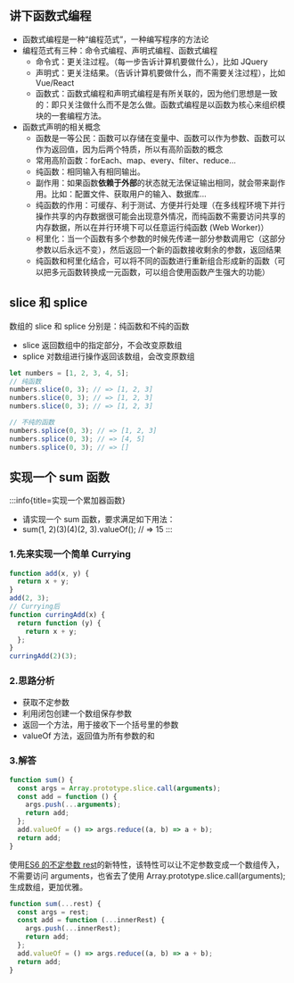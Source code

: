 ## 讲下函数式编程

- 函数式编程是一种“编程范式”，一种编写程序的方法论
- 编程范式有三种：命令式编程、声明式编程、函数式编程
  - 命令式：更关注过程。（每一步告诉计算机要做什么），比如 JQuery
  - 声明式：更关注结果。（告诉计算机要做什么，而不需要关注过程），比如 Vue/React
  - 函数式：函数式编程和声明式编程是有所关联的，因为他们思想是一致的：即只关注做什么而不是怎么做。函数式编程是以函数为核心来组织模块的一套编程方法。
- 函数式声明的相关概念
  - 函数是一等公民：函数可以存储在变量中、函数可以作为参数、函数可以作为返回值，因为后两个特质，所以有高阶函数的概念
  - 常用高阶函数：forEach、map、every、filter、reduce...
  - 纯函数：相同输入有相同输出。
  - 副作用：如果函数**依赖于外部**的状态就无法保证输出相同，就会带来副作用。比如：配置文件、获取用户的输入、数据库...
  - 纯函数的作用：可缓存、利于测试、方便并行处理（在多线程环境下并行操作共享的内存数据很可能会出现意外情况，而纯函数不需要访问共享的内存数据，所以在并行环境下可以任意运行纯函数 (Web Worker)）
  - 柯里化：当一个函数有多个参数的时候先传递一部分参数调用它（这部分参数以后永远不变），然后返回一个新的函数接收剩余的参数，返回结果
  - 纯函数和柯里化结合，可以将不同的函数进行重新组合形成新的函数（可以把多元函数转换成一元函数，可以组合使用函数产生强大的功能）

## slice 和 splice

数组的 slice 和 splice 分别是：纯函数和不纯的函数

- slice 返回数组中的指定部分，不会改变原数组
- splice 对数组进行操作返回该数组，会改变原数组

```js
let numbers = [1, 2, 3, 4, 5];
// 纯函数
numbers.slice(0, 3); // => [1, 2, 3]
numbers.slice(0, 3); // => [1, 2, 3]
numbers.slice(0, 3); // => [1, 2, 3]

// 不纯的函数
numbers.splice(0, 3); // => [1, 2, 3]
numbers.splice(0, 3); // => [4, 5]
numbers.splice(0, 3); // => []
```

## 实现一个 sum 函数

:::info{title=实现一个累加器函数}

- 请实现一个 sum 函数，要求满足如下用法：
- sum(1, 2)(3)(4)(2, 3).valueOf(); // => 15
  :::

### 1.先来实现一个简单 Currying

```js
function add(x, y) {
  return x + y;
}
add(2, 3);
// Currying后
function curringAdd(x) {
  return function (y) {
    return x + y;
  };
}
curringAdd(2)(3);
```

### 2.思路分析

- 获取不定参数
- 利用闭包创建一个数组保存参数
- 返回一个方法，用于接收下一个括号里的参数
- valueOf 方法，返回值为所有参数的和

### 3.解答

```js
function sum() {
  const args = Array.prototype.slice.call(arguments);
  const add = function () {
    args.push(...arguments);
    return add;
  };
  add.valueOf = () => args.reduce((a, b) => a + b);
  return add;
}
```

使用[ES6 的不定参数 rest](https://es6.ruanyifeng.com/#docs/function)的新特性，该特性可以让不定参数变成一个数组传入，不需要访问 arguments，也省去了使用 Array.prototype.slice.call(arguments);生成数组，更加优雅。

```js
function sum(...rest) {
  const args = rest;
  const add = function (...innerRest) {
    args.push(...innerRest);
    return add;
  };
  add.valueOf = () => args.reduce((a, b) => a + b);
  return add;
}
```
